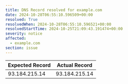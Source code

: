 ```yaml
---
title: DNS Record resolved for example.com
date: 2024-10-28T06:55:10.596509+00:00
resolved: True
resolvedWhen: 2024-10-28T06:55:10.596521+00:00
resolvedStartTime: 2024-10-25T21:09:43.191474+00:00
severity: notice
affected:
  - example.com
section: issue
---
```


| Expected Record  | Actual Record  |
|------------------|----------------|
| 93.184.215.14 | 93.184.215.14 |
